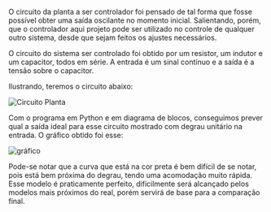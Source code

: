 O circuito da planta a ser controlador foi pensado de tal forma que fosse possível obter uma saída oscilante no momento inicial.
Salientando, porém, que o controlador aqui projeto pode ser utilizado no controle de qualquer outro sistema, desde que sejam feitos os ajustes necessários.

O circuito do sistema ser controlado foi obtido por um resistor, um indutor e um capacitor, todos em série. A entrada é um sinal contínuo e a saída é a tensão sobre o capacitor.

Ilustrando, teremos o circuito abaixo:

![Circuito Planta](https://user-images.githubusercontent.com/48776982/135686956-96458b37-6bcd-43f4-862b-aef744f48896.png)


Com o programa em Python e em diagrama de blocos, conseguimos prever qual a saída ideal para esse circuito mostrado com degrau unitário na entrada. O gráfico obtido foi esse:

![gráfico](https://user-images.githubusercontent.com/48776982/135700836-b2cde048-cf9e-49ba-b8d7-696b054bd1b9.png)

Pode-se notar que a curva que está na cor preta é bem difícil de se notar, pois está bem próxima do degrau, tendo uma acomodação muito rápida.
Esse modelo é praticamente perfeito, dificilmente será alcançado pelos modelos mais próximos do real, porém servirá de base para a comparação final.
